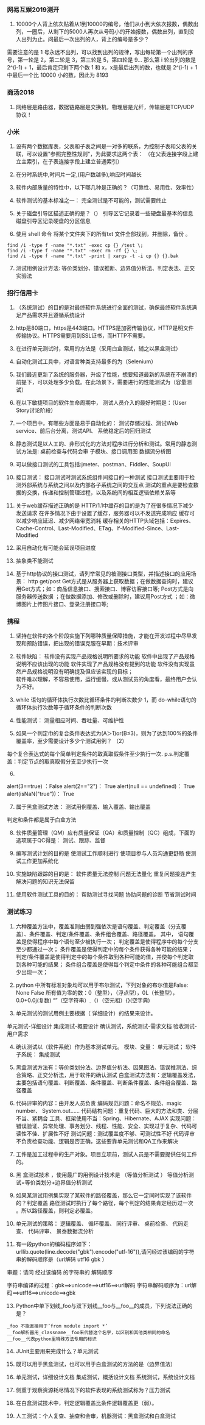 ### 网易互娱2019测开
1. 10000个人背上依次贴着从1到10000的编号，他们从小到大依次报数，偶数出列，一圈后，从剩下的5000人再次从号码小的开始报数，偶数出列，直到没人出列为止。问最后一次出列的人，背上的编号是多少？

需要注意的是 1 号永远不出列，可以找到出列的规律，写出每轮第一个出列的序号，第一轮是 2，第二轮是 3，第三轮是 5，第四轮是 9... 那么第 i 轮出列的数是 2^(i-1) + 1，最后肯定只剩下两个数 1 和 x，x是最后出列的数，也就是 2^(i-1) + 1 中最后一个比 10000 小的数，因此为 8193

### 商汤2018
1. 网络层是路由器，数据链路层是交换机，物理层是光纤，传输层是TCP/UDP协议！

### 小米
1. 设有两个数据库表，父表和子表之间是一对多的联系，为控制子表和父表的关联，可以设置"参照完整性规则"，为此要求这两个表： （在父表连接字段上建立主索引，在子表连接字段上建立普通索引）

2. 在分时系统中,时间片一定,(用户数越多),响应时间越长

3. 软件内部质量的特性中，以下哪几种是正确的？（可靠性、易用性、效率性）

4. 软件测试的基本标准之一： 完全测试是不可能的，测试需要终止

5. 关于磁盘引导区描述正确的是？（）
引导区它记录着一些硬盘最基本的信息
磁盘引导区记录硬盘的分区信息

6. 使用 shell 命令 将某个文件夹下的所有txt 文件全部找到，并删除，备份 。
```
find /i -type f -name "*.txt" -exec cp {} /test \;
find /i -type f -name "*.txt" -exec rm -rf {} \;
find /i -type f -name "*.txt" -print | xargs -t -i cp {} {}.bak
```

7. 测试用例设计方法: 等价类划分、错误推断、边界值分析法、判定表法、正交实验法

### 招行信用卡
1. （系统测试）的目的是对最终软件系统进行全面的测试，确保最终软件系统满足产品需求并且遵循系统设计

2. http是80端口，https是443端口。HTTPS是加密传输协议，HTTP是明文件传输协议。HTTPS需要用到SSL证书，而HTTP不需要。

3. 在进行单元测试时，常用的方法是（采用白盒测试，辅之以黑盒测试）

4. 自动化测试工具中，对语言种类支持最多的为（Selenium）

5. 我们最近更新了系统的服务器，升级了性能，想要知道最新的系统在不崩溃的前提下，可以处理多少负载。在此场景下，需要进行的性能测试为（容量测试）

6. 在以下敏捷项目的软件生命周期中， 测试人员介入的最好时期是：（User Story讨论阶段）

7. 一个项目中，有哪些方面是易于自动化的： 测试存储过程、测试Web service、前后台分离，测试API、 系统稳定后的回归测试

8. 静态测试是以人工的、非形式化的方法对程序进行分析和测试。常用的静态测试方法是: 
桌前检查与代码会审
子模块、接口调用图
数据流分析图

9. 可以做接口测试的工具包括:jmeter、postman、Fiddler、SoupUI

10. 接口测试：
接口测试时测试系统组件间接口的一种测试
接口测试主要用于检测外部系统与系统之间以及内部各子系统之间的交互点
测试的重点是要检查数据的交换，传递和控制管理过程，以及系统间的相互逻辑依赖关系等

11. 关于web缓存描述正确的是
HTTP/1.1中缓存的目的是为了在很多情况下减少发送请求
在许多情况下由于设置了缓存，服务器可以不发送完成响应
缓存可以减少响应延迟、减少网络带宽消耗
缓存相关的HTTP头域包括：Expires、Cache-Control、Last-Modified、ETag、If-Modified-Since、Last-Modified

12. 采用自动化有可能会延误项目进度

13. 抽象类不能测试

14. 基于http协议的接口测试，请列举常见的被测接口类型，并描述接口的应用场景：
http get/post
Get方式是从服务器上获取数据；在做数据查询时，建议用Get方式；如：商品信息接口、搜索接口、博客访客接口等;
Post方式是向服务器传送数据 ；在做数据添加、修改或删除时，建议用Post方式 ；如：微博图片上传图片接口、登录注册接口等;


### 携程
1. 坚持在软件的各个阶段实施下列哪种质量保障措施，才能在开发过程中尽早发现和预防错误，把出现的错误克服在早期：技术评审

2. 软件缺陷：
软件没有实现产品规格说明所要求的功能
软件中出现了产品规格说明不应该出现的功能
软件实现了产品规格没有提到的功能
软件没有实现虽然产品规格说明没有明确提及但应该实现的目标；  
软件难以理解，不容易使用，运行缓慢，或从测试员的角度看，最终用户会认为不好。

3. while 语句的循环体执行次数比循环条件的判断次数少 1，而 do-while语句的循环体执行次数等于循环条件的判断次数

4. 性能测试： 测量相应时间、吞吐量、可维护性

5. 如果一个判定巾的复合条件表达式为(A＞1)or(B≤3)，则为了达到100%的条件覆盖率，至少需要设计多少个测试用例？ （2）

每个复合表达式的每个简单判定条件的取真取假条件至少执行一次.
p.s.判定覆盖：判定节点的取真取假分支至少执行一次

6. 
alert(3==true) ：False
alert(2=="2")： True
alert(null == undefined)： True
alert(isNaN("true"))： True

7. 属于黑盒测试方法： 测试用例覆盖、输入覆盖、输出覆盖

判定和条件都是属于白盒方法

8. 软件质量管理（QM）应有质量保证（QA）和质量控制（QC）组成，下面的选项属于QC得是： 测试、跟踪、监督

9. 编写测试计划的目的是
使测试工作顺利进行
使项目参与人员沟通更舒畅
使测试工作更加系统化

10. 实施缺陷跟踪的目的是：
软件质量无法控制
问题无法量化
重复问题接连产生
解决问题的知识无法保留

11. 使用软件测试工具的目的：
帮助测试寻找问题
协助问题的诊断
节省测试时间

### 测试练习
1. 六种覆盖方法中，覆盖准则由弱到强依次是语句覆盖、判定覆盖（分支覆盖）、条件覆盖、判定/条件覆盖、条件组合覆盖、路径覆盖。
其中，
语句覆盖是使得程序中每个语句至少被执行一次；
判定覆盖是使得程序中的每个分支至少都通过一次；
条件覆盖是使得判定中的每个条件获得各种可能的结果；
判定/条件覆盖是使得判定中的每个条件取到各种可能的值，并使每个判定取到各种可能的结果；
条件组合覆盖是使得每个判定中条件的各种可能组合都至少出现一次；

2. python 中所有标准对象均可以用于布尔测试，下列对象的布尔值是False:
None
False
所有值为零的数：0（整型），（浮点型），0L（长整型），0.0+0.0j(复数) “”（空字符串）[ ](空列表) （）（空元祖）{}(空字典)

3. 单元测试的测试用例主要根据（ 详细设计）的结果来设计。

单元测试-详细设计 集成测试-概要设计 确认测试，系统测试-需求文档 验收测试-用户需求

4. 确认测试以（软件系统）作为基本测试单元。
模块、变量： 单元测试； 软件子系统： 集成测试

5. 黑盒测试方法有：等价类划分法、边界值分析法、因果图法、错误推测法、综合策略、正交分析法，用于软件的确认测试
白盒测试方法有：逻辑覆盖发法，主要包括语句覆盖、判断覆盖、条件覆盖、判断条件覆盖、条件组合覆盖、路径覆盖

7. 代码评审的内容：由开发人员负责
编码规范问题：命名不规范、magic number、 System.out……
代码结构问题：重复代码、巨大的方法和类、分层不当、紧耦合
工具、框架使用不当：Spring、Hibernate、AJAX
实现问题：错误验证、异常处理、事务划分、线程、性能、安全、实现过于复杂、代码可读性不佳、扩展性不好
测试问题：测试覆盖度不够、可测试性不好
代码评审不负责检查功能、逻辑是否正确，这些要靠单元测试和QA工作来解决

8. 工件是加工过程中的生产对象。项目立项前，测试人员是不需要提供任何工件的。

9. 黑 盒测试技术 ，使用最广的用例设计技术是 （等值分析测试 ）
等值分析测试=等价类划分+边界值分析测试

10. 如果某测试用例集实现了某软件的路径覆盖，那么它一定同时实现了该软件的？判定覆盖
路径测试时执行了每个路径，每个判定的结果肯定经历过一次 。所以路径覆盖，则判定必覆盖。

11. 单元测试的策略： 逻辑覆盖、 循环覆盖、 同行评审、 桌前检查、 代码走查、 代码评审、 景泰数据流分析

12. 有一段python的编码程序如下：urllib.quote(line.decode("gbk").encode("utf-16")),请问经过该编码的字符串的解码顺序是（url解码	utf16	gbk ）

审题：请问 经过该编码 的字符串的 解码顺序

字符串编译的过程：gbk==>unicode==>utf16==>url解码
字符串解码顺序为：url解码==>utf16==>unicode==>gbk

13. Python中单下划线_foo与双下划线__foo与__foo__的成员，下列说法正确的是？
```
_foo 不能直接用于’from module import *’
__foo解析器用_classname__foo来代替这个名字，以区别和其他类相同的命名
__foo__代表python里特殊方法专用的标识
```

14. JUnit主要用来完成什么？单元测试

15. 既可以用于黑盒测试，也可以用于白盒测试的方法的是（边界值法）

16. 单元测试，详细设计文档
集成测试，概括设计文档
系统测试，系统设计文档

17. 侧重于观察资源耗尽情况下的软件表现的系统测试称为？压力测试

18. 在白盒测试技术中，判定逻辑覆盖比条件逻辑覆盖更（弱）。

19. 人工测试：个人复查、抽查和会审，机器测试：黑盒测试和白盒测试


